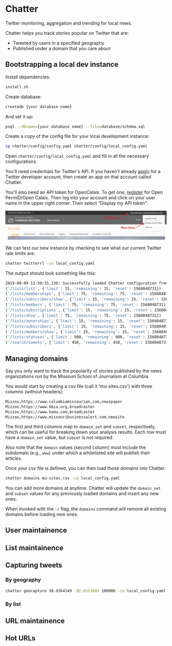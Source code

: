 # Chatter

Twitter monitoring, aggregation and trending for local news.

Chatter helps you track stories popular on Twitter that are:

- Tweeted by users in a specified geography
- Published under a domain that you care about

## Bootstrapping a local dev instance

Install dependencies:

```sh
install.sh
```

Create database:

```sh
createdb {your database name}
```

And set it up:

```sh
psql --dbname={your database name} --file=database/schema.sql
```

Create a copy of the config file for your local development instance:

```sh
cp chatter/config/config.yaml chatter/config/local_config.yaml
```

Open `chatter/config/local_config.yaml` and fill in all the necessary configurations.

You'll need credentials for Twitter's API. If you haven't already [apply](https://developer.twitter.com/en/apply-for-access) for a Twitter developer account, then create an app on that account called Chatter.

You'll also need an API token for OpenCalais. To get one, [register](https://login.thomsonreuters.com/iamui/UI/createUser?app_id=Bold&realm=Bold&lang=en) for Open PermID/Open Calais. Then log into your account and click on your user name in the upper right corner. Then select "Display my API token".

![Where to find your OpenCalais API token](permid_screencap.png)

We can test our new instance by checking to see what our current Twitter rate limits are:

```sh
chatter twitterrl -co local_config.yaml
```

The output should look something like this:

```sh
2019-09-09 11:50:31,130: Successfully loaded Chatter configuration from /Users/gordo/Devel/Chatter/chatter/config
('/lists/list', {'limit': 15, 'remaining': 15, 'reset': 1568048731})
('/lists/memberships', {'limit': 75, 'remaining': 75, 'reset': 1568048731})
('/lists/subscribers/show', {'limit': 15, 'remaining': 15, 'reset': 1568048731})
('/lists/members', {'limit': 75, 'remaining': 75, 'reset': 1568048731})
('/lists/subscriptions', {'limit': 15, 'remaining': 15, 'reset': 1568048731})
('/lists/show', {'limit': 75, 'remaining': 75, 'reset': 1568048731})
('/lists/ownerships', {'limit': 15, 'remaining': 15, 'reset': 1568048731})
('/lists/subscribers', {'limit': 15, 'remaining': 15, 'reset': 1568048731})
('/lists/members/show', {'limit': 15, 'remaining': 15, 'reset': 1568048731})
('/lists/statuses', {'limit': 900, 'remaining': 900, 'reset': 1568048731})
('/search/tweets', {'limit': 450, 'remaining': 450, 'reset': 1568048731})
```

## Managing domains

Say you only want to track the popularity of stories published by the news organizations run by the Missouri School of Journalism at Columbia.

You would start by creating a csv file (call it 'mu-sites.csv') with three columns (without headers):

```
Mizzou,https://www.columbiamissourian.com,newspaper  
Mizzou,https://www.kbia.org,broadcaster
Mizzou,https://www.komu.com,broadcaster
Mizzou,https://www.missouribusinessalert.com,newsite
```

The first and third columns map to `domain_set` and `subset`, respectively, which can be useful for breaking down your analysis results. Each row must have a `domain_set` value, but `subset` is not required.

Also note that the `domain` values (second column) must include the subdomain (e.g., `www`) under which a whitelisted site will publish their articles.

Once your csv file is defined, you can then load those domains into Chatter:

```sh
chatter domains mu-sites.csv -co local_config.yaml
```

You can add more domains at anytime. Chatter will update the `domain_set` and `subset` values for any previously loaded domains and insert any new ones.

When invoked with the `-r` flag, the `domains` command will remove all existing domains before loading new ones.

## User maintainence

## List maintainence

## Capturing tweets

### By geography

```sh
chatter geocapture 38.9364149 -92.6513689 100000 -co local_config.yaml
```

### By list


## URL maintainence


## Hot URLs




